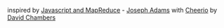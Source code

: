 inspired by [Javascript and MapReduce](http://jcla1.com/blog/javascript-mapreduce/) - [Joseph Adams](http://jcla1.com/) with [Cheerio](https://github.com/cheeriojs/cheerio) by [David Chambers](https://github.com/davidchambers)